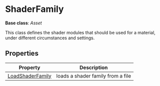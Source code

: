 # ShaderFamily

**Base class**: *Asset*

This class defines the shader modules that should be used for a material, under different circumstances and settings.

## Properties

| Property | Description |
|---|---|
| [LoadShaderFamily](LoadShaderFamily.md) | loads a shader family from a file |
